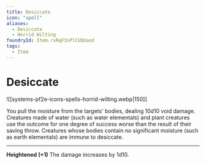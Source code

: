 ```yaml
---
title: Desiccate
icon: "spell"
aliases:
  - Desiccate
  - Horrid Wilting
foundryId: Item.rxRqF3nPlCUQUaod
tags:
  - Item
---
```


# Desiccate
![[systems-pf2e-icons-spells-horrid-wilting.webp|150]]

You pull the moisture from the targets' bodies, dealing 10d10 void damage. Creatures made of water (such as water elementals) and plant creatures use the outcome for one degree of success worse than the result of their saving throw. Creatures whose bodies contain no significant moisture (such as earth elementals) are immune to desiccate.

* * *

**Heightened (+1)** The damage increases by 1d10.
